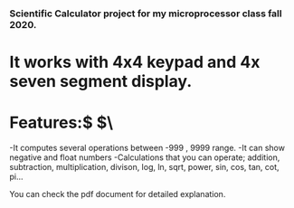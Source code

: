 ### Scientific Calculator project for my microprocessor class fall 2020.

# It works with 4x4 keypad and 4x seven segment display.

# Features:\$ $\

-It computes several operations between -999 , 9999 range.
-It can show negative and float numbers
-Calculations that you can operate;
addition, subtraction, multiplication, divison, log, ln, sqrt, power, sin, cos, tan, cot, pi...

You can check the pdf document for detailed explanation.
